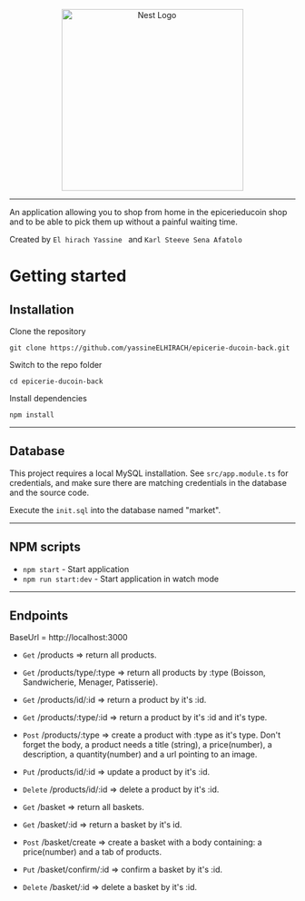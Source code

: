 <p align="center">
  <a href="http://nestjs.com/" target="blank"><img src="https://nestjs.com/img/logo_text.svg" width="320" alt="Nest Logo" /></a>
</p>


----------
An application allowing you to shop from home in the epicerieducoin shop and to be able to pick them up without a painful waiting time.

Created by `El hirach Yassine ` and `Karl Steeve Sena Afatolo`

# Getting started

## Installation

Clone the repository

    git clone https://github.com/yassineELHIRACH/epicerie-ducoin-back.git

Switch to the repo folder

    cd epicerie-ducoin-back
    
Install dependencies
    
    npm install

    
----------

## Database

This project requires a local MySQL installation. See `src/app.module.ts` for credentials, and make sure there are matching credentials in the database and the source code.

Execute the `init.sql` into the database named "market".

----------

## NPM scripts

- `npm start` - Start application
- `npm run start:dev` - Start application in watch mode

----------

## Endpoints

BaseUrl = http://localhost:3000

- `Get` /products  => return all products.
- `Get` /products/type/:type => return all products by :type (Boisson, Sandwicherie, Menager, Patisserie).
- `Get` /products/id/:id  => return a product by it's :id.
- `Get` /products/:type/:id => return a product by it's :id and it's type.

- `Post` /products/:type => create a product with :type as it's type. Don't forget the body, a product needs a title (string), a price(number), a description, a quantity(number) and a url pointing to an image.

- `Put` /products/id/:id => update a product by it's :id.
- `Delete` /products/id/:id => delete a product by it's :id.

- `Get` /basket => return all baskets.
- `Get` /basket/:id => return a basket by it's id.
- `Post` /basket/create => create a basket with a body containing: a price(number) and a tab of products.
- `Put` /basket/confirm/:id => confirm a basket by it's :id.
- `Delete` /basket/:id => delete a basket by it's :id. 
